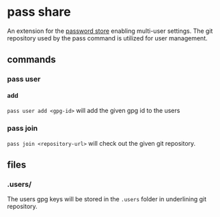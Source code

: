 # pass share

An extension for the [password store](https://www.passwordstore.org/) enabling multi-user settings.
The git repository used by the pass command is utilized for user management.


## commands

### pass user
#### add
`pass user add <gpg-id>` will add the given gpg id to the users

### pass join

`pass join <repository-url>` will check out the given git repository.



## files

### .users/
The users gpg keys will be stored in the `.users` folder in underlining git repository.
